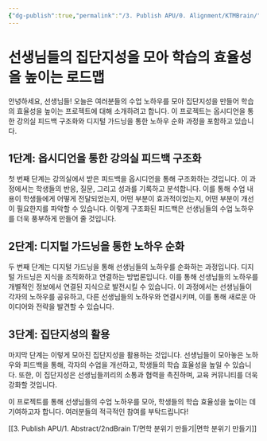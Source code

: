 ```yaml
---
{"dg-publish":true,"permalink":"/3. Publish APU/0. Alignment/KTMBrain/","tags":["gardenEntry"],"noteIcon":"","created":"","updated":""}
---
```


# 선생님들의 집단지성을 모아 학습의 효율성을 높이는 로드맵

안녕하세요, 선생님들! 오늘은 여러분들의 수업 노하우를 모아 집단지성을 만들어 학습의 효율성을 높이는 프로젝트에 대해 소개하려고 합니다. 이 프로젝트는 옵시디언을 통한 강의실 피드백 구조화와 디지털 가드닝을 통한 노하우 순화 과정을 포함하고 있습니다.

## 1단계: 옵시디언을 통한 강의실 피드백 구조화

첫 번째 단계는 강의실에서 받은 피드백을 옵시디언을 통해 구조화하는 것입니다. 이 과정에서는 학생들의 반응, 질문, 그리고 성과를 기록하고 분석합니다. 이를 통해 수업 내용이 학생들에게 어떻게 전달되었는지, 어떤 부분이 효과적이었는지, 어떤 부분이 개선이 필요한지를 파악할 수 있습니다. 이렇게 구조화된 피드백은 선생님들의 수업 노하우를 더욱 풍부하게 만들어 줄 것입니다.

## 2단계: 디지털 가드닝을 통한 노하우 순화

두 번째 단계는 디지털 가드닝을 통해 선생님들의 노하우를 순화하는 과정입니다. 디지털 가드닝은 지식을 조직화하고 연결하는 방법론입니다. 이를 통해 선생님들의 노하우를 개별적인 정보에서 연결된 지식으로 발전시킬 수 있습니다. 이 과정에서는 선생님들이 각자의 노하우를 공유하고, 다른 선생님들의 노하우와 연결시키며, 이를 통해 새로운 아이디어와 전략을 발견할 수 있습니다.

## 3단계: 집단지성의 활용

마지막 단계는 이렇게 모아진 집단지성을 활용하는 것입니다. 선생님들이 모아놓은 노하우와 피드백을 통해, 각자의 수업을 개선하고, 학생들의 학습 효율성을 높일 수 있습니다. 또한, 이 집단지성은 선생님들끼리의 소통과 협력을 촉진하며, 교육 커뮤니티를 더욱 강화할 것입니다.

이 프로젝트를 통해 선생님들의 수업 노하우를 모아, 학생들의 학습 효율성을 높이는 데 기여하고자 합니다. 여러분들의 적극적인 참여를 부탁드립니다!

[[3. Publish APU/1. Abstract/2ndBrain T/면학 분위기 만들기\|면학 분위기 만들기]]